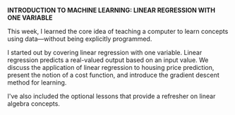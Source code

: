 **INTRODUCTION TO MACHINE LEARNING: LINEAR REGRESSION WITH ONE VARIABLE**

This week, I learned the core idea of teaching a computer to learn concepts using data—without being explicitly programmed.

I started out by covering linear regression with one variable. Linear regression predicts a real-valued output based on an input value. We discuss the application of linear regression to housing price prediction, present the notion of a cost function, and introduce the gradient descent method for learning.

I've also included the optional lessons that provide a refresher on linear algebra concepts.
